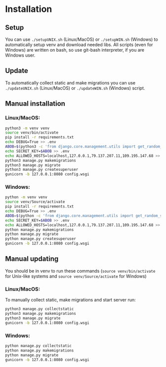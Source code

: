 # Installation
## Setup
You can use `./setupUNIX.sh` (Linux/MacOS) or `./setupWIN.sh` (Windows) to automatically setup venv and download needed libs.
All scripts (even for Windows) are written on bash, so use git-bash interpreter, if you are Windows user.
## Update
To automatically collect static and make migrations you can use `./updateUNIX.sh` (Linux/MacOS) or `./updateWIN.sh` (Windows) script.
## Manual installation
### Linux/MacOS:
```sh
python3 -m venv venv
source venv/bin/activate
pip install -r requirements.txt
echo DEBUG=True >> .env
ABOB=$(python3 -c 'from django.core.management.utils import get_random_secret_key; print(get_random_secret_key())')
echo SECRET_KEY=$ABOB >> .env
echo ALLOWED_HOSTS=localhost,127.0.0.1,79.137.207.11,109.195.147.68 >> .env
python3 manage.py makemigrations
python3 manage.py migrate
python3 manage.py createsuperuser
gunicorn -b 127.0.0.1:8080 config.wsgi
```
### Windows:
```sh
python -m venv venv
source venv/Source/activate
pip install -r requirements.txt
echo DEBUG=True >> .env
ABOB=$(python -c 'from django.core.management.utils import get_random_secret_key; print(get_random_secret_key())')
echo SECRET_KEY=$ABOB >> .env
echo ALLOWED_HOSTS=localhost,127.0.0.1,79.137.207.11,109.195.147.68 >> .env
python manage.py makemigrations
python manage.py migrate
python manage.py createsuperuser
gunicorn -b 127.0.0.1:8080 config.wsgi
```
## Manual updating
You should be in venv to run these commands (`source venv/bin/activate` for Unix-like systems and `source venv/Source/activate` for Windows)
### Linux/MacOS:
To manually collect static, make migrations and start server run:
```sh
python3 manage.py collectstatic
python3 manage.py makemigrations
python3 manage.py migrate
gunicorn -b 127.0.0.1:8080 config.wsgi
```
### Windows:
```sh
python manage.py collectstatic
python manage.py makemigrations
python manage.py migrate
gunicorn -b 127.0.0.1:8080 config.wsgi
```
